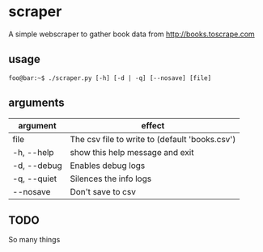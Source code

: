 # scraper

A simple webscraper to gather book data from http://books.toscrape.com

## usage

```console 
foo@bar:~$ ./scraper.py [-h] [-d | -q] [--nosave] [file]
```
## arguments
| argument      | effect |
|-|-|
|file           | The csv file to write to (default 'books.csv') |
|-h, --help     | show this help message and exit |
|-d, --debug    | Enables debug logs |
|-q, --quiet    | Silences the info logs |
|--nosave       | Don't save to csv |
## TODO

So many things
